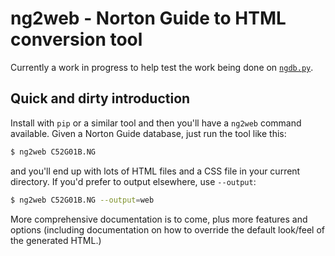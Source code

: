 # ng2web - Norton Guide to HTML conversion tool

Currently a work in progress to help test the work being done on
[`ngdb.py`](https://github.com/davep/ngdb.py).

## Quick and dirty introduction

Install with `pip` or a similar tool and then you'll have a `ng2web` command
available. Given a Norton Guide database, just run the tool like this:

```sh
$ ng2web C52G01B.NG
```

and you'll end up with lots of HTML files and a CSS file in your current
directory. If you'd prefer to output elsewhere, use ```--output```:

```sh
$ ng2web C52G01B.NG --output=web
```

More comprehensive documentation is to come, plus more features and options
(including documentation on how to override the default look/feel of the
generated HTML.)

[//]: # (README.md ends here)
